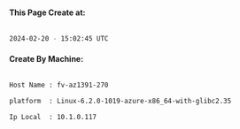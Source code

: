 
   
#### This Page Create at:

```bash

2024-02-20 - 15:02:45 UTC

```

#### Create By Machine:

```bash

Host Name : fv-az1391-270

platform  : Linux-6.2.0-1019-azure-x86_64-with-glibc2.35

Ip Local  : 10.1.0.117

```

